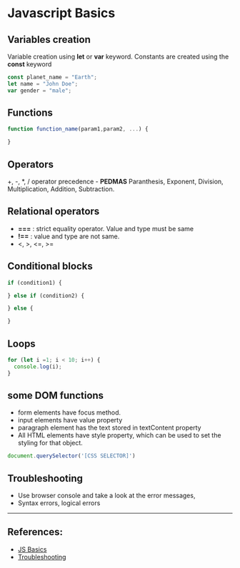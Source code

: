 # Javascript Basics

## Variables creation
Variable creation using **let** or **var** keyword. Constants are created using the **const** keyword
```Javascript
const planet_name = "Earth";
let name = "John Doe"; 
var gender = "male";
```

## Functions
```Javascript
function function_name(param1,param2, ...) {

}
```

## Operators
+, -, *, /
operator precedence - **PEDMAS**
Paranthesis, Exponent, Division, Multiplication, Addition, Subtraction.

## Relational operators
* **===** : strict equality operator. Value and type must be same
* **!==** : value and type are not same.
* <, >, <=, >=

## Conditional blocks
```Javascript
if (condition1) {

} else if (condition2) {

} else {

}
```

## Loops
```Javascript
for (let i =1; i < 10; i++) {
  console.log(i);
}
```

## some DOM functions
* form elements have focus method.
* input elements have value property
* paragraph element has the text stored in textContent property
* All HTML elements have style property, which can be used to set the styling for that object.

```Javascript
document.querySelector('[CSS SELECTOR]')
```

## Troubleshooting
* Use browser console and take a look at the error messages,
* Syntax errors, logical errors

---


## References:
* [JS Basics](https://developer.mozilla.org/en-US/docs/Learn/JavaScript/First_steps/A_first_splash)
* [Troubleshooting](https://developer.mozilla.org/en-US/docs/Learn/JavaScript/First_steps/What_went_wrong)